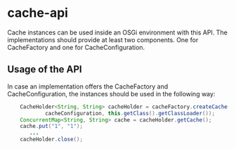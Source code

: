 cache-api
=========

Cache instances can be used inside an OSGi environment with this API. The
implementations should provide at least two components. One for CacheFactory
and one for CacheConfiguration.

## Usage of the API

In case an implementation offers the CacheFactory and CacheConfiguration,
the instances should be used in the following way:

```java
    CacheHolder<String, String> cacheHolder = cacheFactory.createCache(
            cacheConfiguration, this.getClass().getClassLoader());
    ConcurrentMap<String, String> cache = cacheHolder.getCache();
    cache.put("1", "1");
       ...
    cacheHolder.close();
```
